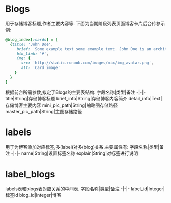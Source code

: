 # Blogs
用于存储博客标题,作者主要内容等.
下面为当期阶段列表页面博客卡片后台传参示例:
```ruby
@blog_index[:cards] = [
  {title: 'John Doe',
     brief: 'Some example text some example text. John Doe is an architect and engineer',
     btn_link: '#',
     img: {
       src: 'http://static.runoob.com/images/mix/img_avatar.png',
       alt: 'Card image'
    }
  }
]

```
根据前台所需参数,拟定了Blogs的主要表结构:
字段名称|类型|备注
-|-|-
title|String|存储博客标题
brief_info|String|存储博客内容简介
detail_info|Text|存储博客主要内容
mini_pic_path|String|缩略图存储路径
master_pic_path|String|主图存储路径

# labels
用于为博客添加对应标签,多(label)对多(blog)关系.主要属性有:
字段名称|类型|备注
-|-|-
name|String|设置标签名称
explain|String|对标签进行说明

# label_blogs
labels表和blogs表对应关系的中间表.
字段名称|类型|备注
-|-|-
label_id|Integer|标签id
blog_id|Integer|博客
